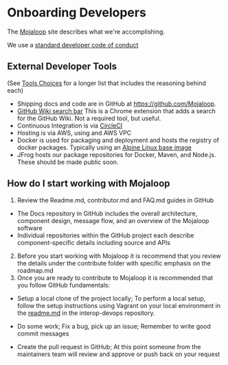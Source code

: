 # Onboarding Developers
The [Mojaloop](https://mojaloop.io/) site describes what we're accomplishing.

We use a [standard developer code of conduct](https://www.contributor-covenant.org/version/1/4/code-of-conduct.html)

## External Developer Tools 
(See [Tools Choices](https://github.com/mojaloop/docs/decisions.md) for a longer list that includes the reasoning behind each)
* Shipping docs and code are in GitHub at https://github.com/Mojaloop.
* [GitHub Wiki search bar](https://chrome.google.com/webstore/detail/wiki-search-for-github/gdifdhnjmjaidbajhapmbcbnoocoeooc) This is a Chrome extension that adds a search for the GitHub Wiki. Not a required tool, but useful.
* Continuous Integration is via [CircleCI](https://circleci.com/gh/Leveloneproject)
* Hosting is via AWS, using and AWS VPC
* Docker is used for packaging and deployment and hosts the registry of docker packages. Typically using an [Alpine Linux base image](https://alpinelinux.org/)
* JFrog hosts our package repositories for Docker, Maven, and Node.js. These should be made public soon.

## How do I start working with Mojaloop
1)	Review the Readme.md, contributor.md and FAQ.md guides in GitHub
* The Docs repository in GitHub includes the overall architecture, component design, message flow, and an overview of the Mojaloop software
* Individual repositories within the GitHub project each describe component-specific details including source and APIs
2)	Before you start working with Mojaloop it is recommend that you review the details under the contribute folder with specific emphasis on the roadmap.md
3)	Once you are ready to contribute to Mojaloop it is recommended that you follow GitHub fundamentals:

* Setup a local clone of the project locally; To perform a local setup, follow the setup instructions using Vagrant on your local environment in the [readme.md](https://github.com/mojaloop/interop-devops/blob/master/README.md) in the interop-devops repository. 

* Do some work; Fix a bug, pick up an issue; Remember to write good commit messages

* Create the pull request in GitHub; At this point someone from the maintainers team will review and approve or push back on your request